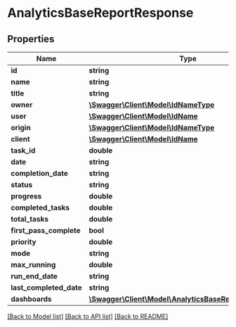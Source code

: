# AnalyticsBaseReportResponse

## Properties
Name | Type | Description | Notes
------------ | ------------- | ------------- | -------------
**id** | **string** |  | 
**name** | **string** |  | 
**title** | **string** |  | 
**owner** | [**\Swagger\Client\Model\IdNameType**](IdNameType.md) |  | 
**user** | [**\Swagger\Client\Model\IdName**](IdName.md) |  | 
**origin** | [**\Swagger\Client\Model\IdNameType**](IdNameType.md) |  | 
**client** | [**\Swagger\Client\Model\IdName**](IdName.md) |  | 
**task_id** | **double** |  | 
**date** | **string** |  | 
**completion_date** | **string** |  | 
**status** | **string** |  | 
**progress** | **double** |  | 
**completed_tasks** | **double** |  | 
**total_tasks** | **double** |  | 
**first_pass_complete** | **bool** |  | 
**priority** | **double** |  | 
**mode** | **string** |  | 
**max_running** | **double** |  | 
**run_end_date** | **string** |  | 
**last_completed_date** | **string** |  | 
**dashboards** | [**\Swagger\Client\Model\AnalyticsBaseReportDashboard[]**](AnalyticsBaseReportDashboard.md) |  | [optional] 

[[Back to Model list]](../README.md#documentation-for-models) [[Back to API list]](../README.md#documentation-for-api-endpoints) [[Back to README]](../README.md)


